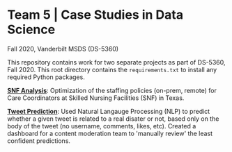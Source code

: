 # Team 5 | Case Studies in Data Science
Fall 2020, Vanderbilt MSDS (DS-5360)

This repository contains work for two separate projects as part of DS-5360, Fall 2020. This root directory contains the `requirements.txt` to install any required Python packages.

**[SNF Analysis](https://github.com/alfredprah/ds_case_team_5/tree/master/snf_analysis)**: Optimization of the staffing policies (on-prem, remote) for Care Coordinators at Skilled Nursing Facilities (SNF) in Texas.


**[Tweet Prediction](https://github.com/alfredprah/ds_case_team_5/tree/master/tweet_prediction)**: Used Natural Langauge Processing (NLP) to predict whether a given tweet is related to a real disater or not, based only on the body of the tweet (no username, comments, likes, etc). Created a dashboard for a content moderation team to 'manually review' the least confident predictions.
